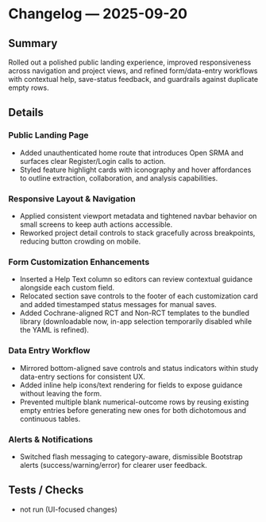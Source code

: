 # Changelog — 2025-09-20

## Summary
Rolled out a polished public landing experience, improved responsiveness across navigation and project views, and refined form/data-entry workflows with contextual help, save-status feedback, and guardrails against duplicate empty rows.

## Details

### Public Landing Page
- Added unauthenticated home route that introduces Open SRMA and surfaces clear Register/Login calls to action.
- Styled feature highlight cards with iconography and hover affordances to outline extraction, collaboration, and analysis capabilities.

### Responsive Layout & Navigation
- Applied consistent viewport metadata and tightened navbar behavior on small screens to keep auth actions accessible.
- Reworked project detail controls to stack gracefully across breakpoints, reducing button crowding on mobile.

### Form Customization Enhancements
- Inserted a Help Text column so editors can review contextual guidance alongside each custom field.
- Relocated section save controls to the footer of each customization card and added timestamped status messages for manual saves.
- Added Cochrane-aligned RCT and Non-RCT templates to the bundled library (downloadable now, in-app selection temporarily disabled while the YAML is refined).

### Data Entry Workflow
- Mirrored bottom-aligned save controls and status indicators within study data-entry sections for consistent UX.
- Added inline help icons/text rendering for fields to expose guidance without leaving the form.
- Prevented multiple blank numerical-outcome rows by reusing existing empty entries before generating new ones for both dichotomous and continuous tables.

### Alerts & Notifications
- Switched flash messaging to category-aware, dismissible Bootstrap alerts (success/warning/error) for clearer user feedback.

## Tests / Checks
- not run (UI-focused changes)
